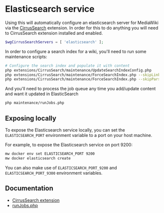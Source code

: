 # Elasticsearch service

Using this will automatically configure an elasticsearch server for MediaWiki via the [CirrusSearch](https://www.mediawiki.org/wiki/Extension:CirrusSearch) extension.
In order for this to do anything you will need to CirrusSearch extension installed and enabled.

```php
$wgCirrusSearchServers = [ 'elasticsearch' ];
```

In order to configure a search index for a wiki, you'll need to run some maintenance scripts:

```sh
# Configure the search index and populate it with content
php extensions/CirrusSearch/maintenance/UpdateSearchIndexConfig.php
php extensions/CirrusSearch/maintenance/ForceSearchIndex.php --skipLinks --indexOnSkip
php extensions/CirrusSearch/maintenance/ForceSearchIndex.php --skipParse
```

And you'll need to process the job queue any time you add/update content and want it updated in ElasticSearch

```sh
php maintenance/runJobs.php
```

## Exposing locally

To expose the Elasticsearch service locally, you can set the `ELASTICSEARCH_PORT` environment variable to a port on your host machine.

For example, to expose the Elasticsearch service on port 9200:

```bash
mw docker env set ELASTICSEARCH_PORT 9200
mw docker elasticsearch create
```

You can also make use of `ELASTICSEARCH_PORT_9200` and `ELASTICSEARCH_PORT_9300` environment variables.

## Documentation

- [CirrusSearch extension](https://www.mediawiki.org/wiki/Extension:CirrusSearch)
- [runJobs.php](https://www.mediawiki.org/wiki/Manual:RunJobs.php)